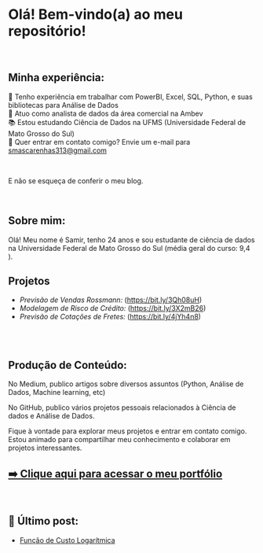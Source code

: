 # Olá! Bem-vindo(a) ao meu repositório!
<br>

## Minha experiência:

🎯 Tenho experiência em trabalhar com PowerBI, Excel, SQL, Python, e suas bibliotecas para Análise de Dados <br>
🎲 Atuo como  analista de dados da área comercial na Ambev <br>
📚 Estou estudando Ciência de Dados na UFMS (Universidade Federal de Mato Grosso do Sul) <br>
📧 Quer entrar em contato comigo? Envie um e-mail para smascarenhas313@gmail.com <br>

<br>

E não se esqueça de conferir o meu blog.

<br>

## Sobre mim:

Olá! Meu nome é Samir, tenho 24 anos e sou estudante de ciência de dados na Universidade Federal de Mato Grosso do Sul (média geral do curso: 9,4 ). <br>


## Projetos

- *Previsão de Vendas Rossmann:* (https://bit.ly/3Qh08uH) 
- *Modelagem de Risco de Crédito:* (https://bit.ly/3X2mB26)
- *Previsão de Cotações de Fretes:* (https://bit.ly/4jYh4n8)

<br>

<br>

## Produção de Conteúdo:

No Medium, publico artigos sobre diversos assuntos (Python, Análise de Dados, Machine learning, etc)


No GitHub, publico vários projetos pessoais relacionados à Ciência de dados e Análise de Dados.
<br>

Fique à vontade para explorar meus projetos e entrar em contato comigo. Estou animado para compartilhar meu conhecimento e colaborar em projetos interessantes.

    
    
<!-- Portfolio -->
## [➡️ Clique aqui para acessar o meu portfólio](https://smaascarenhas.github.io/samir/)

<div><br/>

## 📌 Último post:
- [Função de Custo Logarítmica](https://medium.com/@smascarenhas313/fun%C3%A7%C3%A3o-de-custo-logar%C3%ADtmica-c5fd303ec8ca)<br/>
    

